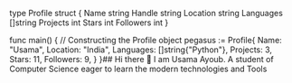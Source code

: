type Profile struct {
    Name      string
    Handle    string
    Location  string
    Languages []string
    Projects  int
    Stars     int
    Followers int
}

func main() {
    // Constructing the Profile object
    pegasus := Profile{
        Name: "Usama",
        Location:  "India",
        Languages: []string{"Python"},
        Projects:  3,
        Stars:     11,
        Followers: 9,
    }
}## Hi there 👋 I am Usama Ayoub.
A student of Computer Science eager to learn the modern technologies and Tools
